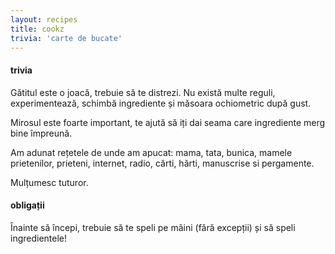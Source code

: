 ```yaml
---
layout: recipes
title: cookz
trivia: 'carte de bucate'
---
```


#### trivia

Gătitul este o joacă, trebuie să te distrezi. Nu există multe reguli,
experimentează, schimbă ingrediente și măsoara ochiometric după gust.

Mirosul este foarte important, te ajută să iți dai seama care ingrediente
merg bine împreună.

Am adunat rețetele de unde am apucat: mama, tata, bunica, mamele prietenilor,
prieteni, internet, radio, cărti, hărti, manuscrise si pergamente.

Mulțumesc tuturor.

#### obligații

Înainte să începi, trebuie să te speli pe mâini (fără excepții) și să speli ingredientele!
